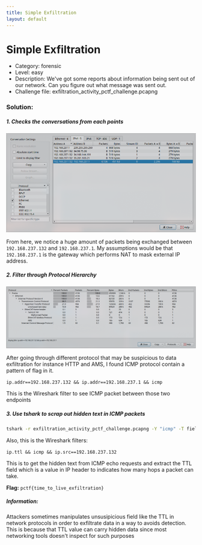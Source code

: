 ```yaml
---
title: Simple Exfiltration
layout: default
---
```


# Simple Exfiltration

- Category: forensic
- Level: easy
- Description: We've got some reports about information being sent out of our network. Can you figure out what message was sent out.
- Challenge file: exfiltration\_activity\_pctf\_challenge.pcapng

### Solution:

##### 1. Checks the conversations from each points 

![simpleexfil1](simpleexfil1.png)

From here, we notice a huge amount of packets being exchanged between `192.168.237.132` and `192.168.237.1`. My assumptions would be that `192.168.237.1` is the gateway which performs NAT to mask external IP address. 

##### 2. Filter through Protocol Hierarchy

![simpleexfil2](simpleexfil2.png)

After going through different protocol that may be suspicious to data exfiltration for instance HTTP and AMS, I found ICMP protocol contain a pattern of flag in it.

```
ip.addr==192.168.237.132 && ip.addr==192.168.237.1 && icmp
```

This is the Wireshark filter to see ICMP packet between those two endpoints

##### 3. Use tshark to scrap out hidden text in ICMP packets

```bash
tshark -r exfiltration_activity_pctf_challenge.pcapng -Y "icmp" -T fields -e ip.ttl | awk '{ printf "%c", $1 }'
```

Also, this is the Wireshark filters:
```
ip.ttl && icmp && ip.src==192.168.237.132
```

This is to get the hidden text from ICMP echo requests and extract the TTL field which is a value in IP header to indicates how many hops a packet can take. 

**Flag:** `pctf{time_to_live_exfiltration}`

##### Information:

Attackers sometimes manipulates unsusipicious field like the TTL in network protocols in order to exfiltrate data in a way to avoids detection. This is because that TTL value can carry hidden data since most networking tools doesn't inspect for such purposes


